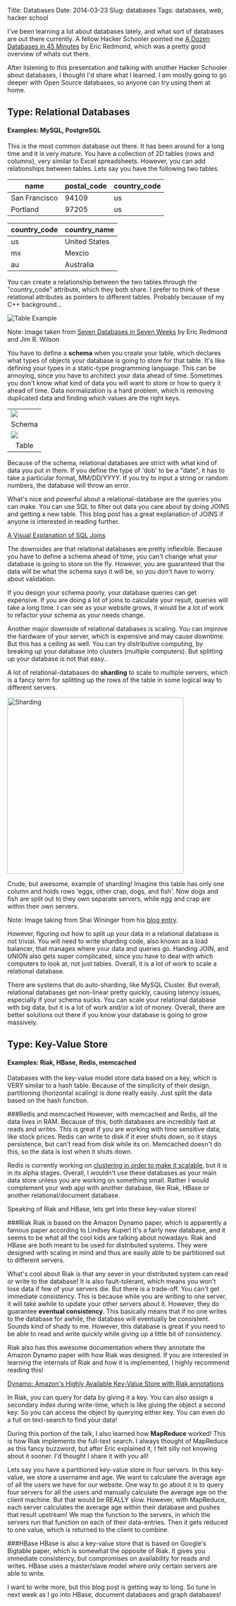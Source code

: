 Title: Databases
Date: 2014-03-23
Slug: databases
Tags: databases, web, hacker school

I've been learning a lot about databases lately, and what sort of databases are out there currently. A fellow Hacker Schooler pointed me [A Dozen Databases in 45 Minutes][dataTalk] by Eric Redmond, which was a pretty good overview of whats out there.

After listening to this presentation and talking with another Hacker Schooler about databases, I thought I'd share what I learned. I am mostly going to go deeper with Open Source databases, so anyone can try using them at home.

## Type: Relational Databases  
#### Examples: MySQL, PostgreSQL  
This is the most common database out there. It has been around for a long time and it is very mature. You have a collection of 2D tables (rows and columns), very similar to Excel spreadsheets. However, you can add relationships between tables. Lets say you have the following two tables.

<table style="width:400px">
<tr>
  <th>name</th>
  <th>postal_code</th>     
  <th>country_code</th>
</tr>
<tr style="border-top: 1px solid black">
  <td>San Francisco</td>
  <td>94109</td>        
  <td>us</td>
</tr>
<tr>
  <td>Portland</td>
  <td>97205</td>      
  <td>us</td>
</tr>
</table>

<table style="width:300px">
<tr>
  <th>country_code</th>
  <th>country_name</th>     
</tr>
<tr style="border-top: 1px solid black">
  <td>us</td>
  <td>United States</td>        
</tr>
<tr>
  <td>mx</td>
  <td>Mexcio</td>
</tr>
<tr>
  <td>au</td>
  <td>Australia</td>
</tr>
</table>

You can create a relationship between the two tables through the "country_code" attribute, which they both share. I prefer to think of these relational attributes as pointers to different tables. Probably because of my C++ background...

![Table Example](/images/table.png)
<p class=subnote> Note: Image taken from <u>Seven Databases in Seven Weeks</u> by Eric Redmond and Jim R. Wilson </p>

You have to define a <b>schema</b> when you create your table, which declares what types of objects your database is going to store for that table. It's like defining your types in a static-type programming language. This can be annoying, since you have to architect your data ahead of time. Sometimes you don't know what kind of data you will want to store or how to query it ahead of time. Data normalization is a hard problem, which is removing duplicated data and finding which values are the right keys.

<table>
    <tr>
        <td>
        <img src='/images/schema.png'>
        </td>
    </tr>
    <tr>
        <td>
            <center>Schema</center>
        </td>
    </tr>
    <tr>
        <td>
        <img src='/images/schema_table.png'>
        </td>
    </tr>
     <tr>
        <td>
            <center>Table</center>
        </td>
    </tr>
</table>
 
Because of the schema, relational databases are strict with what kind of data you put in them. If you define the type of 'dob' to be a "date", it has to take a particular format, MM/DD/YYYY. If you try to input a string or random numbers, the database will throw an error.

What's nice and powerful about a relational-database are the queries you can make. You can use SQL to filter out data you care about by doing JOINS and getting a new table. This blog post has a great explanation of JOINS if anyone is interested in reading further.

[A Visual Explanation of SQL Joins](http://blog.codinghorror.com/a-visual-explanation-of-sql-joins/)

The downsides are that relational databases are pretty inflexible. Because you have to define a schema ahead of time, you can't change what your database is going to store on the fly. However, you are guaranteed that the data will be what the schema says it will be, so you don't have to worry about validation. 

If you design your schema poorly, your database queries can get expensive. If you are doing a lot of joins to calculate your result, queries will take a long time. I can see as your website grows, it would be a lot of work to refactor your schema as your needs change.

Another major downside of relational databases is scaling. You can improve the hardware of your server, which is expensive and may cause downtime. But this has a ceiling as well. You can try distributive computing, by breaking up your database into clusters (multiple computers). But splitting up your database is not that easy..

A lot of relational-databases do **sharding** to scale to multiple servers, which is a fancy term for splitting up the rows of the table in some logical way to different servers. 

<img src="/images/sharding.jpg" alt="Sharding" style="width: 400px;"/>
<p class=subnote> Crude, but awesome, example of sharding! Imagine this table has only one column and holds rows 'eggs, other crap, dogs, and fish'. Now dogs and fish are split out to they own separate servers, while egg and crap are within their own servers.
<p class=subnote> Note: Image taking from Shai Wininger from his <a href="http://hackingshmacking.com/tag/haproxy/">blog entry</a>.

However, figuring out how to split up your data in a relational database is not trivial. You will need to write sharding code, also known as a load balancer, that manages where your data and queries go. Handing JOIN, and UNION also gets super complicated, since you have to deal with which computers to look at, not just tables. Overall, it is a lot of work to scale a relational database.

There are systems that do auto-sharding, like MySQL Cluster. But overall, relational databases get non-linear pretty quickly, causing latency issues, especially if your schema sucks. You can scale your relational database with big data, but it is a lot of work and/or a lot of money. Overall, there are better solutions out there if you know your database is going to grow massively. 

## Type: Key-Value Store  
#### Examples: Riak, HBase, Redis, memcached
Databases with the key-value model store data based on a key, which is VERY similar to a hash table. Because of the simplicity of their design, partitioning (horizontal scaling) is done really easily. Just split the data based on the hash function. 

###Redis and memcached
However, with memcached and Redis, all the data lives in RAM. Because of this, both databases are incredibly fast at reads and writes. This is great if you are working with time sensitive data, like stock prices. Redis can write to disk if it ever shuts down, so it stays persistence, but can't read from disk while its on. Memcached doesn't do this, so the data is lost when it shuts down. 

Redis is currently working on [clustering in order to make it scalable][rcluster], but it is in its alpha stages. Overall, I wouldn't use these databases as your main data store unless you are working on something small. Rather I would complement your web app with another database, like Riak, HBase or another relational/document database.

Speaking of Riak and HBase, lets get into these key-value stores!

###Riak
Riak is based on the Amazon Dynamo paper, which is apparently a famous paper according to Lindsey Kuper! It's a fairly new database, and it seems to be what all the cool kids are talking about nowadays. Riak and HBase are both meant to be used for distributed systems. They were designed with scaling in mind and thus are easily able to be partitioned out to different servers.

What's cool about Riak is that any sever in your distributed system can read or write to the database! It is also fault-tolerant, which means you won't lose data if few of your servers die. But there is a trade-off. You can't get immediate consistency. This is because while you are writing to one server, it will take awhile to update your other servers about it. However, they do guarantee **eventual consistency**. This basically means that if no one writes to the database for awhile, the database will eventually be consistent. Sounds kind of shady to me. However, this database is great if you need to be able to read and write quickly while giving up a little bit of consistency. 

Riak also has this awesome documentation where they annotate the Amazon Dynamo paper with how Riak was designed. If you are interested in learning the internals of Riak and how it is implemented, I highly recommend reading this!

[Dynamo: Amazon's Highly Available Key-Value Store with Riak annotations](http://docs.basho.com/riak/latest/theory/dynamo/)

In Riak, you can query for data by giving it a key. You can also assign a secondary index during write-time, which is like giving the object a second key. So you can access the object by querying either key. You can even do a full on text-search to find your data!

During this portion of the talk, I also learned how <b>MapReduce</b> worked! This is how Riak implements the full-text search. I always thought of MapReduce as this fancy buzzword, but after Eric explained it, I felt silly not knowing about it sooner. I'd thought I share it with you all!

Lets say you have a partitioned key-value store in four servers. In this key-value, we store a username and age. We want to calculate the average age of all the users we have for our website. One way to go about it is to query four servers for all the users and manually calculate the average age on the client machine. But that would be REALLY slow. However, with MapReduce, each server calculates the average age within their database and pushes that result upstream! We map the function to the servers, in which the servers run that function on each of their data-entries. Then it gets reduced to one value, which is returned to the client to combine.

###HBase
HBase is also a key-value store that is based on Google's Bigtable paper, which is somewhat the opposite of Riak. It gives you immediate consistency, but compromises on availability for reads and writes. HBase uses a master/slave model where only certain servers are able to write. 

I want to write more, but this blog post is getting way to long. So tune in next week as I go into HBase, document databases and graph databases!


[dataTalk]:http://opensourcebridge.org/sessions/557
[rcluster]:http://redis.io/topics/cluster-tutorial